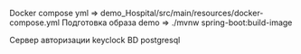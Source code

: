 Docker compose yml => demo_Hospital/src/main/resources/docker-compose.yml
Подготовка образа demo =>  ./mvnw spring-boot:build-image

Сервер авторизации keyclock
BD postgresql


